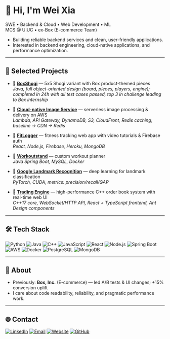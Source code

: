# 👋 Hi, I'm Wei Xia

SWE • Backend & Cloud • Web Development • ML  
MCS @ UIUC • ex-Box (E-commerce Team)

- Building reliable backend services and clean, user-friendly applications.  
- Interested in backend engineering, cloud-native applications, and performance optimization.  

---

## 🚀 Selected Projects
- 🔗 [**BoxShogi**](https://github.com/WeiXia-0000/BoxShogi) — 5x5 Shogi variant with Box product-themed pieces  
  *Java, full object-oriented design (board, pieces, players, engine); completed in 24h with all test cases passed, top 3 in challenge leading to Box internship* 

- 🔗 [**Cloud-native Image Service**](https://github.com/WeiXia-0000/Cloud-native-Image-Service) — serverless image processing & delivery on AWS  
  *Lambda, API Gateway, DynamoDB, S3, CloudFront, Redis caching; baseline → CDN → Redis*  

- 🔗 [**FitLogger**](https://github.com/WeiXia-0000/FitLogger-Fitness-Tracking-Platform) — fitness tracking web app with video tutorials & Firebase auth  
  *React, Node.js, Firebase, Heroku, MongoDB*  

- 🔗 [**Workoutstand**](https://github.com/WeiXia-0000/Workoutstand) — custom workout planner  
  *Java Spring Boot, MySQL, Docker*  

- 🔗 [**Google Landmark Recognition**](https://github.com/WeiXia-0000/Google-Landmark-Recognition) — deep learning for landmark classification  
  *PyTorch, CUDA, metrics: precision/recall/GAP*

- 🔗 [**Trading Engine**](https://github.com/WeiXia-0000/Trading-Engine) — high-performance C++ order book system with real-time web UI  
  *C++17 core, WebSocket/HTTP API, React + TypeScript frontend, Ant Design components*
---

## 🛠️ Tech Stack
![Python](https://img.shields.io/badge/-Python-3776AB?logo=python&logoColor=white)
![Java](https://img.shields.io/badge/-Java-007396?logo=openjdk&logoColor=white)
![C++](https://img.shields.io/badge/-C++-00599C?logo=cplusplus&logoColor=white)
![JavaScript](https://img.shields.io/badge/-JavaScript-F7DF1E?logo=javascript&logoColor=black)
![React](https://img.shields.io/badge/-React-61DAFB?logo=react&logoColor=black)
![Node.js](https://img.shields.io/badge/-Node.js-339933?logo=node.js&logoColor=white)
![Spring Boot](https://img.shields.io/badge/-Spring%20Boot-6DB33F?logo=springboot&logoColor=white)
![AWS](https://img.shields.io/badge/-AWS-232F3E?logo=amazon-aws&logoColor=white)
![Docker](https://img.shields.io/badge/-Docker-2496ED?logo=docker&logoColor=white)
![PostgreSQL](https://img.shields.io/badge/-PostgreSQL-4169E1?logo=postgresql&logoColor=white)
![MongoDB](https://img.shields.io/badge/-MongoDB-47A248?logo=mongodb&logoColor=white)

---

## 👔 About
- Previously: **Box, Inc.** (E-commerce) — led A/B tests & UI changes; +15% conversion uplift  
- I care about code readability, reliability, and pragmatic performance work.  

---

## 🌐 Contact
[![LinkedIn](https://img.shields.io/badge/LinkedIn-weixia--uiuc-blue?logo=linkedin&logoColor=white)](https://www.linkedin.com/in/weixia-uiuc)
[![Email](https://img.shields.io/badge/Email-weixia3%40illinois.edu-red?logo=gmail&logoColor=white)](mailto:weixia3@illinois.edu)
[![Website](https://img.shields.io/badge/Website-weixia.me-0A66C2?logo=google-chrome&logoColor=white)](https://weixia.me)
[![GitHub](https://img.shields.io/badge/GitHub-WeiXia--0000-black?logo=github&logoColor=white)](https://github.com/WeiXia-0000)
